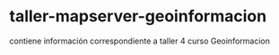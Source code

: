 # taller-mapserver-geoinformacion
contiene información correspondiente a taller 4 curso Geoinformacion
